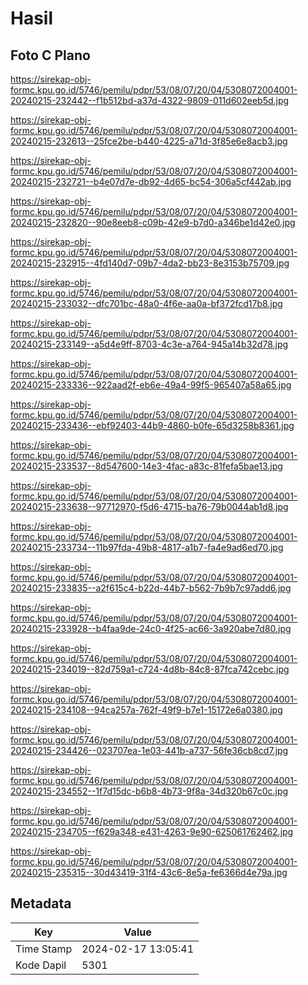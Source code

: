 # Hasil

## Foto C Plano

https://sirekap-obj-formc.kpu.go.id/5746/pemilu/pdpr/53/08/07/20/04/5308072004001-20240215-232442--f1b512bd-a37d-4322-9809-011d602eeb5d.jpg

https://sirekap-obj-formc.kpu.go.id/5746/pemilu/pdpr/53/08/07/20/04/5308072004001-20240215-232613--25fce2be-b440-4225-a71d-3f85e6e8acb3.jpg

https://sirekap-obj-formc.kpu.go.id/5746/pemilu/pdpr/53/08/07/20/04/5308072004001-20240215-232721--b4e07d7e-db92-4d65-bc54-306a5cf442ab.jpg

https://sirekap-obj-formc.kpu.go.id/5746/pemilu/pdpr/53/08/07/20/04/5308072004001-20240215-232820--90e8eeb8-c09b-42e9-b7d0-a346be1d42e0.jpg

https://sirekap-obj-formc.kpu.go.id/5746/pemilu/pdpr/53/08/07/20/04/5308072004001-20240215-232915--4fd140d7-09b7-4da2-bb23-8e3153b75709.jpg

https://sirekap-obj-formc.kpu.go.id/5746/pemilu/pdpr/53/08/07/20/04/5308072004001-20240215-233032--dfc701bc-48a0-4f6e-aa0a-bf372fcd17b8.jpg

https://sirekap-obj-formc.kpu.go.id/5746/pemilu/pdpr/53/08/07/20/04/5308072004001-20240215-233149--a5d4e9ff-8703-4c3e-a764-945a14b32d78.jpg

https://sirekap-obj-formc.kpu.go.id/5746/pemilu/pdpr/53/08/07/20/04/5308072004001-20240215-233336--922aad2f-eb6e-49a4-99f5-965407a58a65.jpg

https://sirekap-obj-formc.kpu.go.id/5746/pemilu/pdpr/53/08/07/20/04/5308072004001-20240215-233436--ebf92403-44b9-4860-b0fe-65d3258b8361.jpg

https://sirekap-obj-formc.kpu.go.id/5746/pemilu/pdpr/53/08/07/20/04/5308072004001-20240215-233537--8d547600-14e3-4fac-a83c-81fefa5bae13.jpg

https://sirekap-obj-formc.kpu.go.id/5746/pemilu/pdpr/53/08/07/20/04/5308072004001-20240215-233638--97712970-f5d6-4715-ba76-79b0044ab1d8.jpg

https://sirekap-obj-formc.kpu.go.id/5746/pemilu/pdpr/53/08/07/20/04/5308072004001-20240215-233734--11b97fda-49b8-4817-a1b7-fa4e9ad6ed70.jpg

https://sirekap-obj-formc.kpu.go.id/5746/pemilu/pdpr/53/08/07/20/04/5308072004001-20240215-233835--a2f615c4-b22d-44b7-b562-7b9b7c97add6.jpg

https://sirekap-obj-formc.kpu.go.id/5746/pemilu/pdpr/53/08/07/20/04/5308072004001-20240215-233928--b4faa9de-24c0-4f25-ac66-3a920abe7d80.jpg

https://sirekap-obj-formc.kpu.go.id/5746/pemilu/pdpr/53/08/07/20/04/5308072004001-20240215-234019--82d759a1-c724-4d8b-84c8-87fca742cebc.jpg

https://sirekap-obj-formc.kpu.go.id/5746/pemilu/pdpr/53/08/07/20/04/5308072004001-20240215-234108--94ca257a-762f-49f9-b7e1-15172e6a0380.jpg

https://sirekap-obj-formc.kpu.go.id/5746/pemilu/pdpr/53/08/07/20/04/5308072004001-20240215-234426--023707ea-1e03-441b-a737-56fe36cb8cd7.jpg

https://sirekap-obj-formc.kpu.go.id/5746/pemilu/pdpr/53/08/07/20/04/5308072004001-20240215-234552--1f7d15dc-b6b8-4b73-9f8a-34d320b67c0c.jpg

https://sirekap-obj-formc.kpu.go.id/5746/pemilu/pdpr/53/08/07/20/04/5308072004001-20240215-234705--f629a348-e431-4263-9e90-625061762462.jpg

https://sirekap-obj-formc.kpu.go.id/5746/pemilu/pdpr/53/08/07/20/04/5308072004001-20240215-235315--30d43419-31f4-43c6-8e5a-fe6366d4e79a.jpg


## Metadata

| Key        | Value               |
| ---------- | ------------------- |
| Time Stamp | 2024-02-17 13:05:41 |
| Kode Dapil | 5301                |



